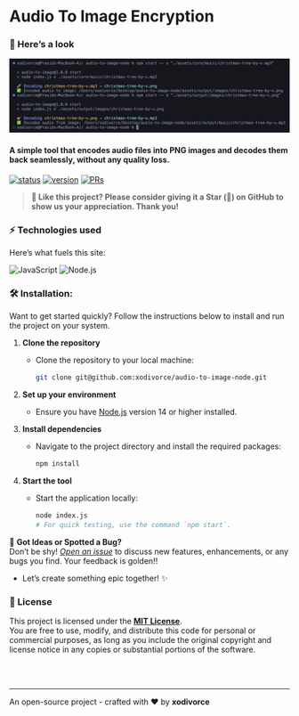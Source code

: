 # Audio To Image Encryption

### 👀 Here’s a look
<img src="./images/audio-to-image-node-preview.png" alt="audio-to-image-node-preview">

#### A simple tool that encodes audio files into PNG images and decodes them back seamlessly, without any quality loss.

[![status](https://img.shields.io/badge/status-active-brightgreen.svg?style=flat)](https://github.com/xodivorce/audio-to-image-node/)
[![version](https://img.shields.io/badge/version-v1.0.0-yellow.svg?style=flat)](https://github.com/xodivorce/audio-to-image-node/)
[![PRs](https://img.shields.io/badge/PRs-welcome-blue.svg?style=flat)](https://github.com/xodivorce/audio-to-image-node/)

> **🥰 Like this project? Please consider giving it a Star (🌟) on GitHub to show us your appreciation. Thank you!**

### ⚡️ Technologies used
Here’s what fuels this site:

![JavaScript](https://img.shields.io/badge/javascript-%23323330.svg?style=for-the-badge&logo=javascript&logoColor=%23F7DF1E)
![Node.js](https://img.shields.io/badge/node.js-6DA55F?style=for-the-badge&logo=node.js&logoColor=white)

### 🛠️ Installation:
Want to get started quickly? Follow the instructions below to install and run the project on your system.

1. **Clone the repository**
   - Clone the repository to your local machine:
     ```bash
     git clone git@github.com:xodivorce/audio-to-image-node.git
     ```

2. **Set up your environment**
   - Ensure you have [Node.js](https://nodejs.org/) version 14 or higher installed.

3. **Install dependencies**
   - Navigate to the project directory and install the required packages:
     ```bash
     npm install
     ```

4. **Start the tool**
   - Start the application locally:
     ```bash
     node index.js
     # For quick testing, use the command `npm start`.
     ```

🐞 **Got Ideas or Spotted a Bug?**  
Don’t be shy! [*Open an issue*](https://github.com/xodivorce/audio-to-image-node/issues) to discuss new features, enhancements, or any bugs you find. Your feedback is golden!!
- Let’s create something epic together! ✨

### 📄 License 

This project is licensed under the [**MIT License**](LICENSE.txt).  
You are free to use, modify, and distribute this code for personal or commercial purposes, as long as you include the original copyright and license notice in any copies or substantial portions of the software.

<br></br>

****

An open-source project - crafted with ❤️ by **xodivorce**